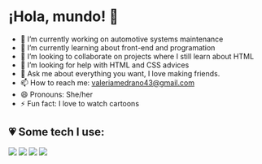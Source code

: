 # ¡Hola, mundo! 👋


- 🔭 I’m currently working on automotive systems maintenance
- 🌱 I’m currently learning about front-end and programation 
- 👯 I’m looking to collaborate on projects where I still learn about HTML
- 🤔 I’m looking for help with HTML and CSS advices
- 💬 Ask me about everything you want, I love making friends.
- 📫 How to reach me: valeriamedrano43@gmail.com 
- 😄 Pronouns: She/her
- ⚡ Fun fact: I love to watch cartoons
  
## 💗 Some tech I use: 
<img src="https://img.shields.io/badge/HTML5-E34F26?style=for-the-badge&logo=html5&logoColor=white"/>
<img src="https://img.shields.io/badge/CSS3-1572B6?style=for-the-badge&logo=css3&logoColor=white" />
<img src="https://img.shields.io/badge/JavaScript-323330?style=for-the-badge&logo=javascript&logoColor=F7DF1E" />
<img src="https://img.shields.io/badge/GitHub-100000?style=for-the-badge&logo=github&logoColor=white" />






